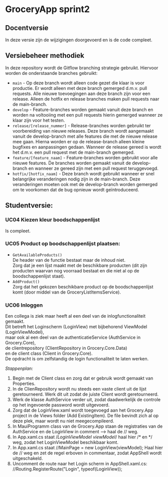 # GroceryApp sprint2 

## Docentversie  
In deze versie zijn de wijzigingen doorgevoerd en is de code compleet.  

## Versiebeheer methodiek
In deze repository wordt de Gitflow branching strategie gebruikt. Hiervoor worden de onderstaande branches gebruikt:

- `main` - Op deze branch wordt alleen code gezet die klaar is voor productie. Er wordt alleen met deze branch gemerged d.m.v. pull requests. Alle nieuwe toevoegingen aan deze branch zijn voor een release. Alleen de hotfix en release branches maken pull requests naar de main-branch.
- `develop` - Feature-branches worden gemaakt vanuit deze branch en worden na voltooiing met een pull requests hierin gemerged wanneer ze klaar zijn voor het testen.
- `release/[release_nummer]` - Release-branches worden gebruikt ter voorbereiding van nieuwe releases. Deze branch wordt aangemaakt vanuit de develop-branch met alle features die met de nieuwe release mee gaan. Hierna worden er op de release-branch alleen kleine bugfixes en aanpassingen gedaan. Wanneer de release gereed is wordt het d.m.v. een pull request met de main-branch gemerged.
- `feature/[feature_naam]` - Feature-branches worden gebruikt voor alle nieuwe features. De branches worden gemaakt vanuit de develop-branch en wanneer ze gereed zijn met een pull request teruggevoegd.
- `hotfix/[hotfix_naam]` - Deze branch wordt gebruikt wanneer er snel belangrijke veranderingen nodig zijn in de main-branch. Deze veranderingen moeten ook met de develop-branch worden gemerged om te voorkomen dat de bug opnieuw wordt geïntroduceerd.

## Studentversie:  
### UC04 Kiezen kleur boodschappenlijst  
Is compleet.

### UC05 Product op boodschappenlijst plaatsen:   
- `GetAvailableProducts()`  
	De header van de functie bestaat maar de inhoud niet.  
	Zorg dat je een lijst maakt met de beschikbare producten (dit zijn producten waarvan nog voorraad bestaat en die niet al op de boodschappenlijst staat).  
- `AddProduct()`   
	Zorg dat het gekozen beschikbare product op de boodschappenlijst komt (door middel van de GroceryListItemsService).  

### UC06 Inloggen  
Een collega is ziek maar heeft al een deel van de inlogfunctionaliteit gemaakt.  
Dit betreft het Loginscherm (LoginView) met bijbehorend ViewModel (LoginViewModel),  
maar ook al een deel van de authenticatieService (AuthService in Grocery.Core),  
de clientrepository (ClientRepository in Grocery.Core.Data)  
en de client class (Client in Grocery.Core).  
De opdracht is om zelfstandig de login functionaliteit te laten werken.  

*Stappenplan:*  
1. Begin met de Client class en zorg dat er gebruik wordt gemaakt van Properties.  
2. In de ClienRepository wordt nu steeds een vaste client uit de lijst geretourneerd. Werk dit uit zodat de juiste Client wordt geretourneerd.  
3. Werk de klasse AuthService verder uit, zodat daadwerkelijk de controle op het ingevoerde password wordt uitgevoerd.
4. Zorg dat de LoginView.xaml wordt toegevoegd aan het Grocery.App project in de Views folder (Add ExistingItem). De file bevindt zich al op deze plek, maar wordt nu niet meegecompileerd.  
5. In MauiProgramm class van de Grocery.App staan de registraties van de AuthService en de LoginView in comment --> haal de // weg.  
6. In App.xaml.cs staat /*LoginViewModel viewModel*/ haal hier /* en */ weg, zodat het LoginViewModel beschikbaar komt.  
7. In App.xaml.cs staat //MainPage = new LoginView(viewModel); Haal hier de // weg en zet de regel erboven in commentaar, zodat AppShell wordt uitgeschakeld.  
8. Uncomment de route naar het Login scherm in AppShell.xaml.cs: //Routing.RegisterRoute("Login", typeof(LoginView)); 

